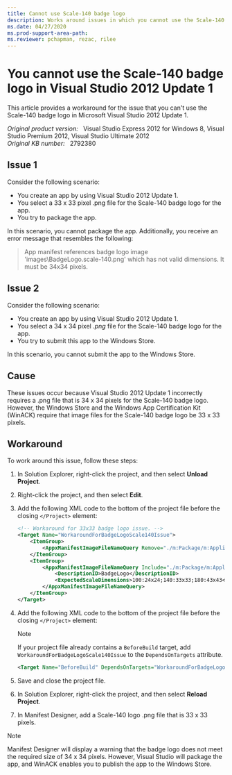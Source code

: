 ```yaml
---
title: Cannot use Scale-140 badge logo
description: Works around issues in which you cannot use the Scale-140 badge logo in Visual Studio 2012 Update 1.
ms.date: 04/27/2020
ms.prod-support-area-path: 
ms.reviewer: pchapman, rezac, rilee
---
```

# You cannot use the Scale-140 badge logo in Visual Studio 2012 Update 1

This article provides a workaround for the issue that you can't use the Scale-140 badge logo in Microsoft Visual Studio 2012 Update 1.

_Original product version:_ &nbsp; Visual Studio Express 2012 for Windows 8, Visual Studio Premium 2012, Visual Studio Ultimate 2012  
_Original KB number:_ &nbsp; 2792380

## Issue 1

Consider the following scenario:

- You create an app by using Visual Studio 2012 Update 1.
- You select a 33 x 33 pixel .png file for the Scale-140 badge logo for the app.
- You try to package the app.

In this scenario, you cannot package the app. Additionally, you receive an error message that resembles the following:

> App manifest references badge logo image 'images\BadgeLogo.scale-140.png' which has not valid dimensions. It must be 34x34 pixels.

## Issue 2

Consider the following scenario:

- You create an app by using Visual Studio 2012 Update 1.
- You select a 34 x 34 pixel *.png* file for the Scale-140 badge logo for the app.
- You try to submit this app to the Windows Store.

In this scenario, you cannot submit the app to the Windows Store.

## Cause

These issues occur because Visual Studio 2012 Update 1 incorrectly requires a .png file that is 34 x 34 pixels for the Scale-140 badge logo. However, the Windows Store and the Windows App Certification Kit (WinACK) require that image files for the Scale-140 badge logo be 33 x 33 pixels.

## Workaround

To work around this issue, follow these steps:

1. In Solution Explorer, right-click the project, and then select **Unload Project**.
2. Right-click the project, and then select **Edit**.
3. Add the following XML code to the bottom of the project file before the closing `</Project>` element:

    ```xml
    <!-- Workaround for 33x33 badge logo issue. -->
    <Target Name="WorkaroundForBadgeLogoScale140Issue">
        <ItemGroup>
            <AppxManifestImageFileNameQuery Remove="./m:Package/m:Applications/m:Application/m:VisualElements/m:LockScreen/@BadgeLogo" />
        </ItemGroup>
        <ItemGroup>
            <AppxManifestImageFileNameQuery Include="./m:Package/m:Applications/m:Application/m:VisualElements/m:LockScreen/@BadgeLogo">
                <DescriptionID>BadgeLogo</DescriptionID>
                <ExpectedScaleDimensions>100:24x24;140:33x33;180:43x43</ExpectedScaleDimensions>
            </AppxManifestImageFileNameQuery>
        </ItemGroup>
    </Target>
    ```

4. Add the following XML code to the bottom of the project file before the closing `</Project>` element:

    > [!NOTE]
    > If your project file already contains a `BeforeBuild` target, add `WorkaroundForBadgeLogoScale140Issue` to the `DependsOnTargets` attribute.

    ```xml
    <Target Name="BeforeBuild" DependsOnTargets="WorkaroundForBadgeLogoScale140Issue" />
    ```

5. Save and close the project file.
6. In Solution Explorer, right-click the project, and then select **Reload Project**.
7. In Manifest Designer, add a Scale-140 logo .png file that is 33 x 33 pixels.

> [!NOTE]
> Manifest Designer will display a warning that the badge logo does not meet the required size of 34 x 34 pixels. However, Visual Studio will package the app, and WinACK enables you to publish the app to the Windows Store.
